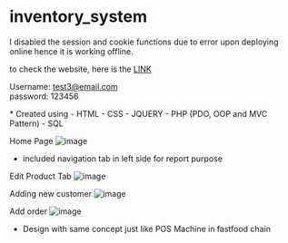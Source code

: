 # inventory_system

I disabled the session and cookie functions due to error upon deploying online hence it is working offline.
<html>
to check the website, here is the <a href ="https://blackcrips-inventory.000webhostapp.com" target"_blank">LINK</a>

Username: test3@email.com <br>
password: 123456

</html>
* Created using
  - HTML
  - CSS
  - JQUERY
  - PHP (PDO, OOP and MVC Pattern)
  - SQL

Home Page
![image](https://user-images.githubusercontent.com/89094409/183299332-01f776c7-4667-4a53-a697-c45e20d07389.png)
  - included navigation tab in left side for report purpose

Edit Product Tab
![image](https://user-images.githubusercontent.com/89094409/183299356-7b5e0a6d-bbbf-4e9d-83be-08a6a24a4327.png)

Adding new customer
![image](https://user-images.githubusercontent.com/89094409/183299415-bf61275a-8303-4a9a-8837-7e0c2ed0933d.png)

Add order
![image](https://user-images.githubusercontent.com/89094409/183299449-2829f64b-0c71-4659-909a-e300b3b8c520.png)
  - Design with same concept just like POS Machine in fastfood chain
